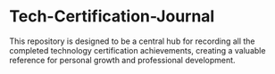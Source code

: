 # Tech-Certification-Journal
This repository is designed to be a central hub for recording all the completed technology certification achievements, creating a valuable reference for personal growth and professional development.
